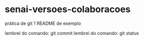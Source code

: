# senai-versoes-colaboracoes
prática de git 1
README de exemplo

lembrei do comando: git commit
lembrei do comando: git status